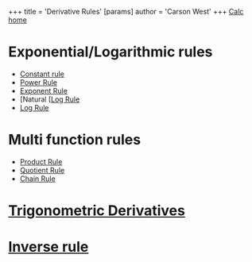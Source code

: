 +++
 title = 'Derivative Rules'
[params]
	author = 'Carson West'
+++
 [Calc home](./../calc-home/)
# Exponential/Logarithmic rules

- [Constant rule](./../constant-rule/)
- [Power Rule](./../power-rule/)
- [Exponent Rule](./../exponent-rule/)
- [Natural [[Log Rule](./../natural-[[log-rule/)
- [Log Rule](./../log-rule/)
# Multi function rules
- [Product Rule](./../product-rule/)
- [Quotient Rule](./../quotient-rule/)
- [Chain Rule](./../chain-rule/)
# [Trigonometric Derivatives](./../trigonometric-derivatives/)

# [Inverse rule](./../inverse-rule/)
